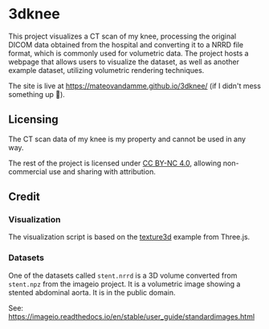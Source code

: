 # 3dknee

This project visualizes a CT scan of my knee, processing the original DICOM data obtained from the hospital and converting it to a NRRD file format, which is commonly used for volumetric data. The project hosts a webpage that allows users to visualize the dataset, as well as another example dataset, utilizing volumetric rendering techniques.

The site is live at https://mateovandamme.github.io/3dknee/ (if I didn't mess something up 🤞).  

## Licensing

The CT scan data of my knee is my property and cannot be used in any way. 

The rest of the project is licensed under [CC BY-NC 4.0](https://creativecommons.org/licenses/by-nc/4.0/), allowing non-commercial use and sharing with attribution.

## Credit

### Visualization 
The visualization script is based on the [texture3d](https://threejs.org/examples/?q=texture3d#webgl_texture3d) example from Three.js. 

### Datasets

One of the datasets called ``stent.nrrd`` is a 3D volume converted from ``stent.npz`` from the imageio project.
It is a volumetric image showing a stented abdominal aorta. It is in the public domain.

See: https://imageio.readthedocs.io/en/stable/user_guide/standardimages.html
